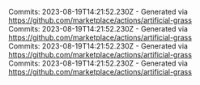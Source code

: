 Commits: 2023-08-19T14:21:52.230Z - Generated via https://github.com/marketplace/actions/artificial-grass
<br>
Commits: 2023-08-19T14:21:52.230Z - Generated via https://github.com/marketplace/actions/artificial-grass
<br>
Commits: 2023-08-19T14:21:52.230Z - Generated via https://github.com/marketplace/actions/artificial-grass
<br>
Commits: 2023-08-19T14:21:52.230Z - Generated via https://github.com/marketplace/actions/artificial-grass
<br>
